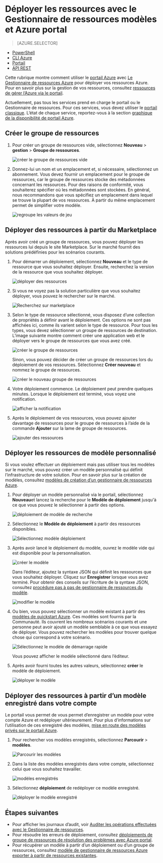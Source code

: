 <properties 
    pageTitle="Permet de déployer des ressources Azure portal Azure | Microsoft Azure" 
    description="Utilisez Azure portal et gérer des ressources d’Azure pour déployer vos ressources." 
    services="azure-resource-manager,azure-portal" 
    documentationCenter="" 
    authors="tfitzmac" 
    manager="timlt" 
    editor="tysonn"/>

<tags 
    ms.service="azure-resource-manager" 
    ms.workload="multiple" 
    ms.tgt_pltfrm="na" 
    ms.devlang="na" 
    ms.topic="article" 
    ms.date="09/15/2016" 
    ms.author="tomfitz"/>

# <a name="deploy-resources-with-resource-manager-templates-and-azure-portal"></a>Déployer les ressources avec le Gestionnaire de ressources modèles et Azure portal

> [AZURE.SELECTOR]
- [PowerShell](resource-group-template-deploy.md)
- [CLI Azure](resource-group-template-deploy-cli.md)
- [Portail](resource-group-template-deploy-portal.md)
- [API REST](resource-group-template-deploy-rest.md)

Cette rubrique montre comment utiliser le [portail Azure](https://portal.azure.com) avec [Le Gestionnaire de ressources Azure](azure-resource-manager/resource-group-overview.md) pour déployer vos ressources Azure. Pour en savoir plus sur la gestion de vos ressources, consultez [ressources de gérer l’Azure via le portail](./azure-portal/resource-group-portal.md).

Actuellement, pas tous les services prend en charge le portail ou le Gestionnaire de ressources. Pour ces services, vous devez utiliser le [portail classique](https://manage.windowsazure.com). L’état de chaque service, reportez-vous à la section [graphique de la disponibilité de portail Azure](https://azure.microsoft.com/features/azure-portal/availability/).

## <a name="create-resource-group"></a>Créer le groupe de ressources

1. Pour créer un groupe de ressources vide, sélectionnez **Nouveau** > **gestion** > **Groupe de ressources**.

    ![créer le groupe de ressources vide](./media/resource-group-template-deploy-portal/create-empty-group.png)

2. Donnez-lui un nom et un emplacement et, si nécessaire, sélectionnez un abonnement. Vous devez fournir un emplacement pour le groupe de ressources, car le groupe de ressources stocke des métadonnées concernant les ressources. Pour des raisons de conformité, vous souhaiterez spécifier où les métadonnées sont stockées. En général, nous recommandons que vous spécifiez un emplacement dans lequel se trouve la plupart de vos ressources. À partir du même emplacement permet de simplifier votre modèle.

    ![regroupe les valeurs de jeu](./media/resource-group-template-deploy-portal/set-group-properties.png)

## <a name="deploy-resources-from-marketplace"></a>Déployer des ressources à partir du Marketplace

Après avoir créé un groupe de ressources, vous pouvez déployer les ressources lui depuis le site Marketplace. Sur le marché fournit des solutions prédéfinies pour les scénarios courants.

1. Pour démarrer un déploiement, sélectionnez **Nouveau** et le type de ressource que vous souhaitez déployer. Ensuite, recherchez la version de la ressource que vous souhaitez déployer.

    ![déployer des ressources](./media/resource-group-template-deploy-portal/deploy-resource.png)

2. Si vous ne voyez pas la solution particulière que vous souhaitez déployer, vous pouvez le rechercher sur le marché.

    ![Recherchez sur marketplace](./media/resource-group-template-deploy-portal/search-resource.png)

3. Selon le type de ressource sélectionné, vous disposez d’une collection de propriétés à définir avant le déploiement. Ces options ne sont pas affichées ici, comme ils varient selon le type de ressource. Pour tous les types, vous devez sélectionner un groupe de ressources de destination. L’image suivante montre comment créer une application web et le déployer vers le groupe de ressources que vous avez créé.

    ![créer le groupe de ressources](./media/resource-group-template-deploy-portal/select-existing-group.png)

    Sinon, vous pouvez décider de créer un groupe de ressources lors du déploiement de vos ressources. Sélectionnez **Créer nouveau** et nommez le groupe de ressources.

    ![créer le nouveau groupe de ressources](./media/resource-group-template-deploy-portal/select-new-group.png)

4. Votre déploiement commence. Le déploiement peut prendre quelques minutes. Lorsque le déploiement est terminé, vous voyez une notification.

    ![afficher la notification](./media/resource-group-template-deploy-portal/view-notification.png)

5. Après le déploiement de vos ressources, vous pouvez ajouter davantage de ressources pour le groupe de ressources à l’aide de la commande **Ajouter** sur la lame de groupe de ressources.

    ![ajouter des ressources](./media/resource-group-template-deploy-portal/add-resource.png)

## <a name="deploy-resources-from-custom-template"></a>Déployer les ressources de modèle personnalisé

Si vous voulez effectuer un déploiement mais pas utiliser tous les modèles sur le marché, vous pouvez créer un modèle personnalisé qui définit l’infrastructure de votre solution. Pour en savoir plus sur la création de modèles, consultez [modèles de création d’un gestionnaire de ressources Azure](resource-group-authoring-templates.md).

1. Pour déployer un modèle personnalisé via le portail, sélectionnez **Nouveau**et lancez la recherche pour le **Modèle de déploiement** jusqu'à ce que vous pouvez le sélectionner à partir des options.

    ![déploiement de modèle de recherche](./media/resource-group-template-deploy-portal/search-template.png)

2. Sélectionnez le **Modèle de déploiement** à partir des ressources disponibles.

    ![Sélectionnez modèle déploiement](./media/resource-group-template-deploy-portal/select-template.png)

3. Après avoir lancé le déploiement du modèle, ouvrez le modèle vide qui est disponible pour la personnalisation.

    ![créer le modèle](./media/resource-group-template-deploy-portal/show-custom-template.png)

    Dans l’éditeur, ajoutez la syntaxe JSON qui définit les ressources que vous souhaitez déployer. Cliquez sur **Enregistrer** lorsque vous avez terminé. Pour obtenir des conseils sur l’écriture de la syntaxe JSON, consultez [procédure pas à pas de gestionnaire de ressources du modèle](resource-manager-template-walkthrough.md).

    ![modifier le modèle](./media/resource-group-template-deploy-portal/edit-template.png)

4. Ou bien, vous pouvez sélectionner un modèle existant à partir des [modèles de quickstart Azure](https://azure.microsoft.com/documentation/templates/). Ces modèles sont fournis par la Communauté. Ils couvrent les nombreux scénarios courants et une personne peut avoir ajouté un modèle semblable à ce que vous essayez de déployer. Vous pouvez rechercher les modèles pour trouver quelque chose qui correspond à votre scénario.

    ![Sélectionnez le modèle de démarrage rapide](./media/resource-group-template-deploy-portal/select-quickstart-template.png)

    Vous pouvez afficher le modèle sélectionné dans l’éditeur.

5. Après avoir fourni toutes les autres valeurs, sélectionnez **créer** le modèle de déploiement. 

    ![déployer le modèle](./media/resource-group-template-deploy-portal/create-custom-deploy.png)

## <a name="deploy-resources-from-a-template-saved-to-your-account"></a>Déployer des ressources à partir d’un modèle enregistré dans votre compte

Le portail vous permet de vous permet d’enregistrer un modèle pour votre compte Azure et redéployer ultérieurement. Pour plus d’informations sur l’utilisation de ces enregistré des modèles, [mise en route des modèles privés sur le portail Azure](./marketplace-consumer/mytemplates-getstarted.md).

1. Pour rechercher vos modèles enregistrés, sélectionnez **Parcourir** > **modèles**.

    ![Parcourir les modèles](./media/resource-group-template-deploy-portal/browse-templates.png)

2. Dans la liste des modèles enregistrés dans votre compte, sélectionnez celui que vous souhaitez travailler.

    ![modèles enregistrés](./media/resource-group-template-deploy-portal/saved-templates.png)

3. Sélectionnez **déploiement** de redéployer ce modèle enregistré.

    ![déployer le modèle enregistré](./media/resource-group-template-deploy-portal/deploy-saved-template.png)

## <a name="next-steps"></a>Étapes suivantes

- Pour afficher les journaux d’audit, voir [Auditer les opérations effectuées avec le Gestionnaire de ressources](resource-group-audit.md).
- Pour résoudre les erreurs de déploiement, consultez [déploiements de groupe de ressources de résolution des problèmes avec Azure portal](resource-manager-troubleshoot-deployments-portal.md).
- Pour récupérer un modèle à partir d’un déploiement ou d’un groupe de ressources, consultez [modèle de gestionnaire de ressources Azure exporter à partir de ressources existantes](resource-manager-export-template.md).





